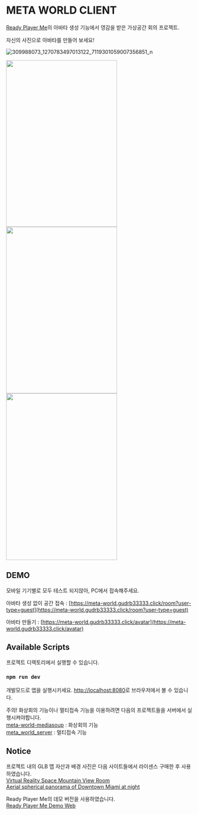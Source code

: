 # META WORLD CLIENT

[Ready Player Me](https://readyplayer.me/)의 아바타 생성 기능에서 영감을 받은 가상공간 회의 프로젝트.

자신의 사진으로 아바타를 만들어 보세요!

![309988073_1270783497013122_7119301059007356851_n](https://user-images.githubusercontent.com/59630175/194330165-40f8e98a-a3ee-491b-9528-6e2888fa9d59.jpg)
<div>
  <img src="https://user-images.githubusercontent.com/59630175/194341546-a529c2c0-e7ca-424e-ac2f-cbff8eb4e0f0.gif" width="300" height="450"/>
  <img src="https://user-images.githubusercontent.com/59630175/194332668-73f5f88c-2dfb-4309-9278-fe224a72ffed.gif" width="300" height="450"/>
  <img src="https://user-images.githubusercontent.com/59630175/194331199-8c45e5ac-600f-4cc9-bce3-fc7dbb6d34e6.gif" width="300" height="450"/>
</div>

## DEMO
모바일 기기별로 모두 테스트 되지않아, PC에서 접속해주세요.

아바타 생성 없이 공간 접속 : [https://meta-world.gudrb33333.click/room?user-type=guest](https://meta-world.gudrb33333.click/room?user-type=guest)

아바타 만들기 : [https://meta-world.gudrb33333.click/avatar](https://meta-world.gudrb33333.click/avatar)

## Available Scripts

프로젝트 디렉토리에서 실행할 수 있습니다.

### `npm run dev`

개발모드로 앱을 실행시키세요.
[http://localhost:8080](http://localhost:8080)로 브라우저에서 볼 수 있습니다.

주의! 화상회의 기능이나 멀티접속 기능을 이용하려면 다음의 프로젝트들을 서버에서 실행시켜야합니다.\
[meta-world-mediasoup](https://github.com/gudrb33333/meta-world-mediasoup.git) : 화상회의 기능\
[meta_world_server](https://github.com/gudrb33333/meta_world_server.git) : 멀티접속 기능

## Notice
프로젝트 내의 GLB 맵 자산과 배경 사진은 다음 사이트들에서 라이센스 구매한 후 사용하였습니다.\
[Virtual Reality Space Mountain View Room](https://sketchfab.com/3d-models/virtual-reality-space-mountain-view-room-695833e5854d4ed5922daf53011e2d4a)\
[Aerial spherical panorama of Downtown Miami at night](https://stock.adobe.com/kr/search?load_type=search&is_recent_search=&search_type=usertyped&k=Aerial+spherical+panorama+of+Downtown+Miami+at+night&native_visual_search=&similar_content_id=&asset_id=191213422)

Ready Player Me의 데모 버전을 사용하였습니다.\
[Ready Player Me Demo Web](https://docs.readyplayer.me/ready-player-me/integration-guides/web)


